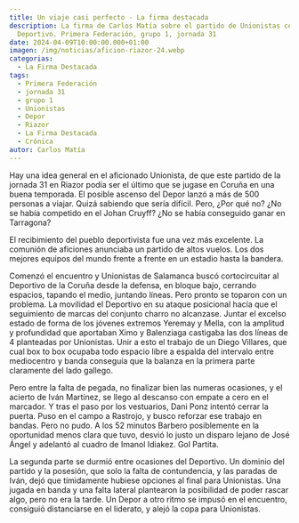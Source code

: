 ```yaml
---
title: Un viaje casi perfecto - La firma destacada
description: La firma de Carlos Matía sobre el partido de Unionistas contra RC
  Deportivo. Primera Federación, grupo 1, jornada 31
date: 2024-04-09T10:00:00.000+01:00
imagen: /img/noticias/aficion-riazor-24.webp
categorias:
  - La Firma Destacada
tags:
  - Primera Federación
  - jornada 31
  - grupo 1
  - Unionistas
  - Depor
  - Riazor
  - La Firma Destacada
  - Crónica
autor: Carlos Matía
---
```


Hay una idea general en el aficionado Unionista, de que este partido de la jornada 31 en Riazor podía ser el último que se jugase en Coruña en una buena temporada. El posible ascenso del Depor lanzó a más de 500 personas a viajar. Quizá sabiendo que sería difícil. Pero, ¿Por qué no? ¿No se había competido en el Johan Cruyff? ¿No se había conseguido ganar en Tarragona?

El recibimiento del pueblo deportivista fue una vez más excelente. La comunión de aficiones anunciaba un partido de altos vuelos. Los dos mejores equipos del mundo frente a frente en un estadio hasta la bandera.

Comenzó el encuentro y Unionistas de Salamanca buscó cortocircuitar al Deportivo de la Coruña desde la defensa, en bloque bajo, cerrando espacios, tapando el medio, juntando líneas. Pero pronto se toparon con un problema. La movilidad el Deportivo en su ataque posicional hacía que el seguimiento de marcas del conjunto charro no alcanzase. Juntar el excelso estado de forma de los jóvenes extremos Yeremay y Mella, con la amplitud y profundidad que aportaban Ximo y Balenziaga castigaba las dos líneas de 4 planteadas por Unionistas. Unir a esto el trabajo de un Diego Villares, que cual box to box ocupaba todo espacio libre a espalda del intervalo entre mediocentro y banda conseguía que la balanza en la primera parte claramente del lado gallego.

Pero entre la falta de pegada, no finalizar bien las numeras ocasiones, y el acierto de Iván Martínez, se llego al descanso con empate a cero en el marcador. Y tras el paso por los vestuarios, Dani Ponz intentó cerrar la puerta. Puso en el campo a Rastrojo, y busco reforzar ese trabajo en bandas. Pero no pudo. A los 52 minutos Barbero posiblemente en la oportunidad menos clara que tuvo, desvió lo justo un disparo lejano de José Ángel y adelantó al cuadro de Imanol Idiakez. Gol Partita.

La segunda parte se durmió entre ocasiones del Deportivo. Un dominio del partido y la posesión, que solo la falta de contundencia, y las paradas de Iván, dejó que tímidamente hubiese opciones al final para Unionistas. Una jugada en banda y una falta lateral plantearon la posibilidad de poder rascar algo, pero no era la tarde. Un Depor a otro ritmo se impusó en el encuentro, consiguió distanciarse en el liderato, y alejó la copa para Unionistas.
